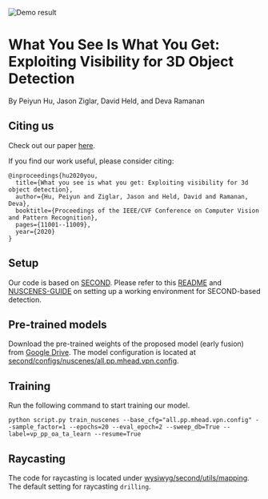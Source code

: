 ![Demo result](https://raw.githubusercontent.com/peiyunh/wysiwyg/master/demo.jpg)

# What You See Is What You Get:<br/>Exploiting Visibility for 3D Object Detection
By Peiyun Hu, Jason Ziglar, David Held, and Deva Ramanan

## Citing us
Check out our paper [here](http://openaccess.thecvf.com/content_CVPR_2020/papers/Hu_What_You_See_is_What_You_Get_Exploiting_Visibility_for_CVPR_2020_paper.pdf). 

If you find our work useful, please consider citing:
```
@inproceedings{hu2020you,
  title={What you see is what you get: Exploiting visibility for 3d object detection},
  author={Hu, Peiyun and Ziglar, Jason and Held, David and Ramanan, Deva},
  booktitle={Proceedings of the IEEE/CVF Conference on Computer Vision and Pattern Recognition},
  pages={11001--11009},
  year={2020}
}
```

## Setup
Our code is based on [SECOND](https://github.com/traveller59/second.pytorch). Please refer to this [README](https://github.com/traveller59/second.pytorch/blob/master/README.md) and [NUSCENES-GUIDE](https://github.com/traveller59/second.pytorch/blob/master/NUSCENES-GUIDE.md) on setting up a working environment for SECOND-based detection. 

## Pre-trained models
Download the pre-trained weights of the proposed model (early fusion) from [Google Drive](https://drive.google.com/file/d/1PeS6KCwi9JJlWG55MgEmNUHlgpkHeBHy/view?usp=sharing). The model configuration is located at [second/configs/nuscenes/all.pp.mhead.vpn.config](https://github.com/peiyunh/wysiwyg/blob/master/second/configs/nuscenes/all.pp.mhead.vpn.config). 

## Training
Run the following command to start training our model. 
```
python script.py train_nuscenes --base_cfg="all.pp.mhead.vpn.config" --sample_factor=1 --epochs=20 --eval_epoch=2 --sweep_db=True --label=vp_pp_oa_ta_learn --resume=True
```

## Raycasting
The code for raycasting is located under [wysiwyg/second/utils/mapping](https://github.com/peiyunh/wysiwyg/blob/master/second/utils/mapping/). The default setting for raycasting `drilling`.
